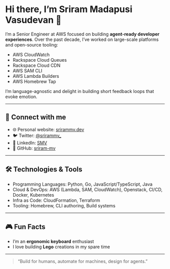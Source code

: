 # Hi there, I’m Sriram Madapusi Vasudevan 👋

I’m a Senior Engineer at AWS focused on building **agent-ready developer experiences**. Over the past decade, I’ve worked on large-scale platforms and open-source tooling:

- AWS CloudWatch  
- Rackspace Cloud Queues  
- Rackspace Cloud CDN  
- AWS SAM CLI  
- AWS Lambda Builders  
- AWS Homebrew Tap  

I’m language-agnostic and delight in building short feedback loops that evoke emotion.

---

## 🚀 Connect with me

- 🌐 Personal website: [srirammv.dev](https://www.srirammv.dev)  
- 🐦 Twitter: [@srirammv_](https://x.com/srirammv_)  
- 💼 LinkedIn: [SMV](https://www.linkedin.com/in/smv91/)  
- 🐙 GitHub: [sriram-mv](https://github.com/sriram-mv)  

---

## 🛠️ Technologies & Tools

- Programming Languages: Python, Go, JavaScript/TypeScript, Java  
- Cloud & DevOps: AWS (Lambda, SAM, CloudWatch), Openstack, CI/CD, Docker, Kubernetes  
- Infra as Code: CloudFormation, Terraform  
- Tooling: Homebrew, CLI authoring, Build systems  

---

## 🎮 Fun Facts

- I’m an **ergonomic keyboard** enthusiast  
- I love building **Lego** creations in my spare time  

--- 

> “Build for humans, automate for machines, design for agents.”

<!--
Tagline: agent-ready dev experiences • language-agnostic • feedback loops
-->
